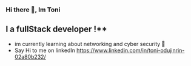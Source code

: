 ### Hi there 👋, Im Toni
## I a fullStack developer !**
- im currently learning about networking and cyber security 🥷
- Say Hi to me on linkedIn https://www.linkedin.com/in/toni-odujinrin-02a80b232/
<!--
**Toniodujinrin/Toniodujinrin** is a ✨ _special_ ✨ repository because its `README.md` (this file) appears on your GitHub profile.

Here are some ideas to get you started:

- 🔭 I’m currently working on ...
- 🌱 I’m currently learning ...
- 👯 I’m looking to collaborate on ...
- 🤔 I’m looking for help with ...
- 💬 Ask me about ...
- 📫 How to reach me: ...
- 😄 Pronouns: ...
- ⚡ Fun fact: ...
-->
